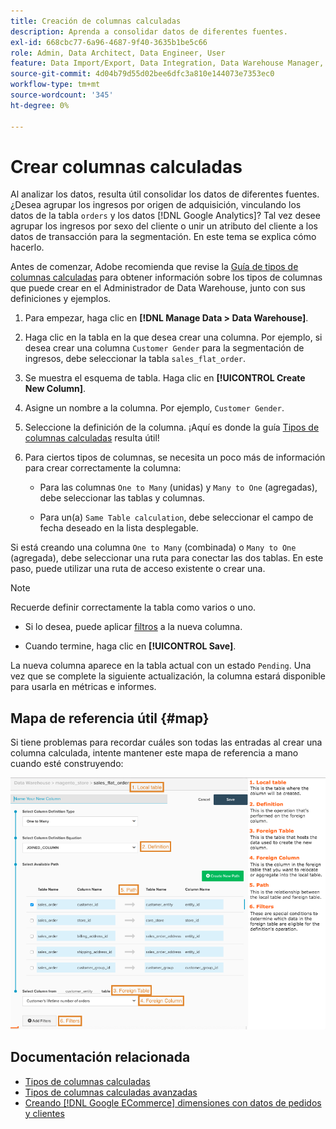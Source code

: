 ```yaml
---
title: Creación de columnas calculadas
description: Aprenda a consolidar datos de diferentes fuentes.
exl-id: 668cbc77-6a96-4687-9f40-3635b1be5c66
role: Admin, Data Architect, Data Engineer, User
feature: Data Import/Export, Data Integration, Data Warehouse Manager, Commerce Tables
source-git-commit: 4d04b79d55d02bee6dfc3a810e144073e7353ec0
workflow-type: tm+mt
source-wordcount: '345'
ht-degree: 0%

---
```


# Crear columnas calculadas

Al analizar los datos, resulta útil consolidar los datos de diferentes fuentes. ¿Desea agrupar los ingresos por origen de adquisición, vinculando los datos de la tabla `orders` y los datos [!DNL Google Analytics]? Tal vez desee agrupar los ingresos por sexo del cliente o unir un atributo del cliente a los datos de transacción para la segmentación. En este tema se explica cómo hacerlo.

Antes de comenzar, Adobe recomienda que revise la [Guía de tipos de columnas calculadas](../../data-analyst/data-warehouse-mgr/calc-column-types.md) para obtener información sobre los tipos de columnas que puede crear en el Administrador de Data Warehouse, junto con sus definiciones y ejemplos.

1. Para empezar, haga clic en **[!DNL Manage Data > Data Warehouse]**.

1. Haga clic en la tabla en la que desea crear una columna. Por ejemplo, si desea crear una columna `Customer Gender` para la segmentación de ingresos, debe seleccionar la tabla `sales_flat_order`.

1. Se muestra el esquema de tabla. Haga clic en **[!UICONTROL Create New Column]**.

1. Asigne un nombre a la columna. Por ejemplo, `Customer Gender`.

1. Seleccione la definición de la columna. ¡Aquí es donde la guía [Tipos de columnas calculadas](../data-warehouse-mgr/calc-column-types.md) resulta útil!

1. Para ciertos tipos de columnas, se necesita un poco más de información para crear correctamente la columna:

   * Para las columnas `One to Many` (unidas) y `Many to One` (agregadas), debe seleccionar las tablas y columnas.

   * Para un(a) `Same Table calculation`, debe seleccionar el campo de fecha deseado en la lista desplegable.

Si está creando una columna `One to Many` (combinada) o `Many to One` (agregada), debe seleccionar una ruta para conectar las dos tablas. En este paso, puede utilizar una ruta de acceso existente o crear una.

>[!NOTE]
>
>Recuerde definir correctamente la tabla como varios o uno.

* Si lo desea, puede aplicar [filtros](../../data-user/reports/ess-manage-data-filters.md) a la nueva columna.

* Cuando termine, haga clic en **[!UICONTROL Save]**.

La nueva columna aparece en la tabla actual con un estado `Pending`. Una vez que se complete la siguiente actualización, la columna estará disponible para usarla en métricas e informes.

## Mapa de referencia útil {#map}

Si tiene problemas para recordar cuáles son todas las entradas al crear una columna calculada, intente mantener este mapa de referencia a mano cuando esté construyendo:

![Ejemplo de configuración de columna calculada en Data Warehouse Manager](../../assets/Calculated_Columns_Example.png)

## Documentación relacionada

* [Tipos de columnas calculadas](../data-warehouse-mgr/calc-column-types.md)
* [Tipos de columnas calculadas avanzadas](../data-warehouse-mgr/adv-calc-columns.md)
* [Creando  [!DNL Google ECommerce] dimensiones con datos de pedidos y clientes](../data-warehouse-mgr/bldg-google-ecomm-dim.md)
